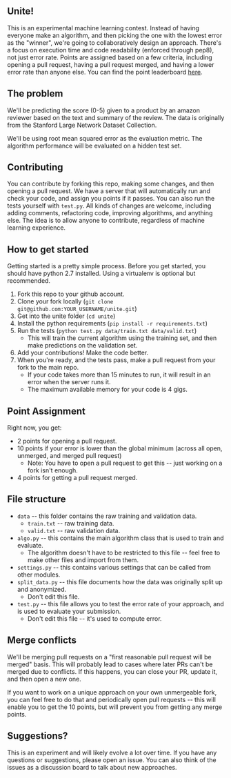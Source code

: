 Unite!
----------------

This is an experimental machine learning contest.  Instead of having everyone make an algorithm, and then picking the one with the lowest error as the "winner", we're going to collaboratively design an approach.  There's a focus on execution time and code readability (enforced through pep8), not just error rate.  Points are assigned based on a few criteria, including opening a pull request, having a pull request merged, and having a lower error rate than anyone else.  You can find the point leaderboard [here](http://unite.dataquest.io/f/leaderboard/dataquestio/unite).

## The problem

We'll be predicting the score (0-5) given to a product by an amazon reviewer based on the text and summary of the review.  The data is originally from the Stanford Large Network Dataset Collection.  

We'll be using root mean squared error as the evaluation metric.  The algorithm performance will be evaluated on a hidden test set.

## Contributing

You can contribute by forking this repo, making some changes, and then opening a pull request.  We have a server that will automatically run and check your code, and assign you points if it passes.  You can also run the tests yourself with `test.py`.  All kinds of changes are welcome, including adding comments, refactoring code, improving algorithms, and anything else.  The idea is to allow anyone to contribute, regardless of machine learning experience.

How to get started
-------------------

Getting started is a pretty simple process.  Before you get started, you should have python 2.7 installed.  Using a virtualenv is optional but recommended.

1. Fork this repo to your github account.
2. Clone your fork locally (`git clone git@github.com:YOUR_USERNAME/unite.git`)
3. Get into the unite folder (`cd unite`)
4. Install the python requirements (`pip install -r requirements.txt`)
5. Run the tests (`python test.py data/train.txt data/valid.txt`)
    * This will train the current algorithm using the training set, and then make predictions on the validation set.
6. Add your contributions!  Make the code better.
7. When you're ready, and the tests pass, make a pull request from your fork to the main repo.
    * If your code takes more than 15 minutes to run, it will result in an error when the server runs it.
    * The maximum available memory for your code is 4 gigs.

Point Assignment
------------------

Right now, you get:

* 2 points for opening a pull request.
* 10 points if your error is lower than the global minimum (across all open, unmerged, and merged pull request)
    * Note: You have to open a pull request to get this -- just working on a fork isn't enough.
* 4 points for getting a pull request merged.

File structure
-------------------

* `data` -- this folder contains the raw training and validation data.
    * `train.txt` -- raw training data.
    * `valid.txt` -- raw validation data. 
* `algo.py` -- this contains the main algorithm class that is used to train and evaluate.
    * The algorithm doesn't have to be restricted to this file -- feel free to make other files and import from them.
* `settings.py` -- this contains various settings that can be called from other modules.
* `split_data.py` -- this file documents how the data was originally split up and anonymized.
    * Don't edit this file.
* `test.py` -- this file allows you to test the error rate of your approach, and is used to evaluate your submission.
    * Don't edit this file -- it's used to compute error.

Merge conflicts
------------------

We'll be merging pull requests on a "first reasonable pull request will be merged" basis.  This will probably lead to cases where later PRs can't be merged due to conflicts.  If this happens, you can close your PR, update it, and then open a new one.

If you want to work on a unique approach on your own unmergeable fork, you can feel free to do that and periodically open pull requests -- this will enable you to get the 10 points, but will prevent you from getting any merge points.

Suggestions?
-------------------

This is an experiment and will likely evolve a lot over time.  If you have any questions or suggestions, please open an issue.  You can also think of the issues as a discussion board to talk about new approaches.